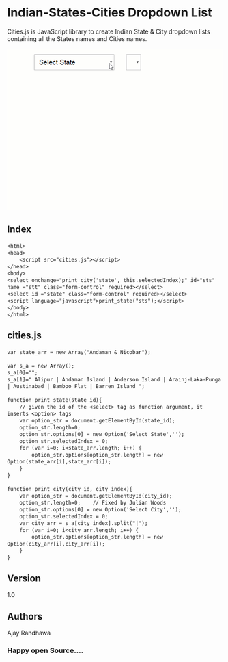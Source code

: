 # Indian-States-Cities Dropdown List

Cities.js is JavaScript library to create Indian State & City dropdown lists containing all the States names and Cities names.

<img src="view.gif" alt="view">

## Index

```
<html>
<head>
    <script src="cities.js"></script>
</head>
<body>
<select onchange="print_city('state', this.selectedIndex);" id="sts" name ="stt" class="form-control" required></select>
<select id ="state" class="form-control" required></select>
<script language="javascript">print_state("sts");</script>
</body>
</html>

```
## cities.js

```
var state_arr = new Array("Andaman & Nicobar");

var s_a = new Array();
s_a[0]="";
s_a[1]=" Alipur | Andaman Island | Anderson Island | Arainj-Laka-Punga | Austinabad | Bamboo Flat | Barren Island ";

function print_state(state_id){
	// given the id of the <select> tag as function argument, it inserts <option> tags
	var option_str = document.getElementById(state_id);
	option_str.length=0;
	option_str.options[0] = new Option('Select State','');
	option_str.selectedIndex = 0;
	for (var i=0; i<state_arr.length; i++) {
		option_str.options[option_str.length] = new Option(state_arr[i],state_arr[i]);
	}
}

function print_city(city_id, city_index){
	var option_str = document.getElementById(city_id);
	option_str.length=0;	// Fixed by Julian Woods
	option_str.options[0] = new Option('Select City','');
	option_str.selectedIndex = 0;
	var city_arr = s_a[city_index].split("|");
	for (var i=0; i<city_arr.length; i++) {
		option_str.options[option_str.length] = new Option(city_arr[i],city_arr[i]);
	}
}

```
## Version

1.0

## Authors

 Ajay Randhawa
 
 ### Happy open Source....
